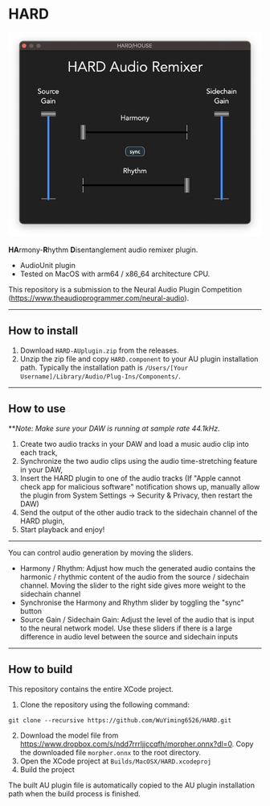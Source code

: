 # HARD
![HARD-UI](HARD-UI.png)

**HA**rmony-**R**hythm **D**isentanglement audio remixer plugin.
+ AudioUnit plugin
+ Tested on MacOS with arm64 / x86_64 architecture CPU.

This repository is a submission to the Neural Audio Plugin Competition (https://www.theaudioprogrammer.com/neural-audio).

---------

## How to install
1. Download `HARD-AUplugin.zip` from the releases.
2. Unzip the zip file and copy `HARD.component` to your AU plugin installation path. Typically the installation path is `/Users/[Your Username]/Library/Audio/Plug-Ins/Components/`.

--------

## How to use
***Note: Make sure your DAW is running at sample rate 44.1kHz.*
1. Create two audio tracks in your DAW and load a music audio clip into each track,
2. Synchronize the two audio clips using the audio time-stretching feature in your DAW,
3. Insert the HARD plugin to one of the audio tracks (If "Apple cannot check app for malicious software" notification shows up, manually allow the plugin from System Settings -> Security & Privacy, then restart the DAW)
4. Send the output of the other audio track to the sidechain channel of the HARD plugin,
5. Start playback and enjoy!

-------
You can control audio generation by moving the sliders.

+ Harmony / Rhythm: Adjust how much the generated audio contains the harmonic / rhythmic content of the audio from the source / sidechain channel. Moving the slider to the right side gives more weight to the sidechain channel
+ Synchronise the Harmony and Rhythm slider by toggling the "sync" button
+ Source Gain / Sidechain Gain: Adjust the level of the audio that is input to the neural network model. Use these sliders if there is a large difference in audio level between the source and sidechain inputs

-----

## How to build

This repository contains the entire XCode project. 

1. Clone the repository using the following command:
```
git clone --recursive https://github.com/WuYiming6526/HARD.git
```
2. Download the model file from https://www.dropbox.com/s/ndd7rrrljjccqfh/morpher.onnx?dl=0. Copy the downloaded file `morpher.onnx` to the root directory.
3. Open the XCode project at `Builds/MacOSX/HARD.xcodeproj`
4. Build the project

The built AU plugin file is automatically copied to the AU plugin installation path when the build process is finished.